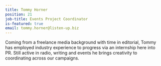 ```yaml
---
title: Tommy Horner
position: 21
job-title: Events Project Coordinator
is-featured: true
email: tommy.horner@listen-up.biz
---
```


Coming from a freelance media background with time in editorial, Tommy has employed industry experience to progress via an internship here into PR. Still active in radio, writing and events he brings creativity to coordinating across our campaigns.